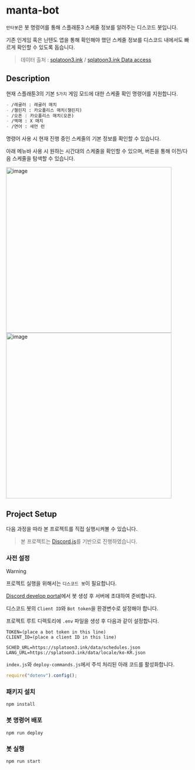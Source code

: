 # manta-bot

`만타봇`은 봇 명령어를 통해 스플래툰3 스케줄 정보를 알려주는 디스코드 봇입니다.

기존 인게임 혹은 닌텐도 앱을 통해 확인해야 했던 스케줄 정보를 디스코드 내에서도 빠르게 확인할 수 있도록 돕습니다.

> 데이터 출처 : [splatoon3.ink](https://splatoon3.ink/) / 
[splatoon3.ink Data access](https://github.com/misenhower/splatoon3.ink/wiki/Data-Access)

## Description

현재 스플래툰3의 기본 `5가지` 게임 모드에 대한 스케줄 확인 명령어를 지원합니다.

```md
- /레귤러 : 레귤러 매치
- /챌린지 : 카오폴리스 매치(챌린지)
- /오픈 : 카오폴리스 매치(오픈)
- /엑매 : X 매치
- /연어 : 새먼 런
```

명령어 사용 시 현재 진행 중인 스케줄의 기본 정보를 확인할 수 있습니다.

아래 메뉴바 사용 시 원하는 시간대의 스케줄을 확인할 수 있으며, 버튼을 통해 이전/다음 스케줄을 탐색할 수 있습니다.

<div>
<img width="450" height="450" alt="image" src="https://github.com/user-attachments/assets/99dfcdc7-519b-4f9a-a4dc-284f34e1626c">
<img width="450" height="450" alt="image" src="https://github.com/user-attachments/assets/817c9b51-f2a9-4f78-9d69-ef35f6fa3e92">
</div>


## Project Setup

다음 과정을 따라 본 프로젝트를 직접 실행시켜볼 수 있습니다.

> 본 프로젝트는 [Discord.js](https://github.com/discordjs/discord.js?tab=readme-ov-file)를 기반으로 진행하였습니다.

### 사전 설정

> [!WARNING]
>
> 프로젝트 실행을 위해서는 `디스코드 봇`이 필요합니다.
>
> [Discord develop portal](https://discord.com/developers/applications)에서 봇 생성 후 서버에 초대하여 준비합니다.

디스코드 봇의 `Client ID`와 `Bot token`을 환경변수로 설정해야 합니다.

프로젝트 루트 디렉토리에 `.env` 파일을 생성 후 다음과 같이 설정합니다.

```env
TOKEN=(place a bot token in this line)
CLIENT_ID=(place a client ID in this line)

SCHED_URL=https://splatoon3.ink/data/schedules.json
LANG_URL=https://splatoon3.ink/data/locale/ko-KR.json
```

`index.js`와 `deploy-commands.js`에서 주석 처리된 아래 코드를 활성화합니다.
```js
require("dotenv").config();
```

### 패키지 설치

```shell
npm install
```

### 봇 명령어 배포

```shell
npm run deploy
```

### 봇 실행

```shell
npm run start
```


